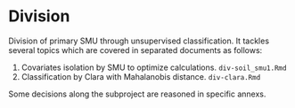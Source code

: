 # Division

Division of primary SMU through unsupervised classification.
It tackles several topics which are covered in separated documents as follows:

1. Covariates isolation by SMU to optimize calculations.
   `div-soil_smu1.Rmd`
1. Classification by Clara with Mahalanobis distance. 
   `div-clara.Rmd`


Some decisions along the subproject are reasoned in specific annexs. 